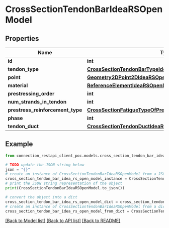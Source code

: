 # CrossSectionTendonBarIdeaRSOpenModel


## Properties

Name | Type | Description | Notes
------------ | ------------- | ------------- | -------------
**id** | **int** |  | [optional] 
**tendon_type** | [**CrossSectionTendonBarTypeIdeaRSOpenModel**](CrossSectionTendonBarTypeIdeaRSOpenModel.md) |  | [optional] 
**point** | [**Geometry2DPoint2DIdeaRSOpenModel**](Geometry2DPoint2DIdeaRSOpenModel.md) |  | [optional] 
**material** | [**ReferenceElementIdeaRSOpenModel**](ReferenceElementIdeaRSOpenModel.md) |  | [optional] 
**prestressing_order** | **int** |  | [optional] 
**num_strands_in_tendon** | **int** |  | [optional] 
**prestress_reinforcement_type** | [**CrossSectionFatigueTypeOfPrestressingSteelIdeaRSOpenModel**](CrossSectionFatigueTypeOfPrestressingSteelIdeaRSOpenModel.md) |  | [optional] 
**phase** | **int** |  | [optional] 
**tendon_duct** | [**CrossSectionTendonDuctIdeaRSOpenModel**](CrossSectionTendonDuctIdeaRSOpenModel.md) |  | [optional] 

## Example

```python
from connection_restapi_client_poc.models.cross_section_tendon_bar_idea_rs_open_model import CrossSectionTendonBarIdeaRSOpenModel

# TODO update the JSON string below
json = "{}"
# create an instance of CrossSectionTendonBarIdeaRSOpenModel from a JSON string
cross_section_tendon_bar_idea_rs_open_model_instance = CrossSectionTendonBarIdeaRSOpenModel.from_json(json)
# print the JSON string representation of the object
print(CrossSectionTendonBarIdeaRSOpenModel.to_json())

# convert the object into a dict
cross_section_tendon_bar_idea_rs_open_model_dict = cross_section_tendon_bar_idea_rs_open_model_instance.to_dict()
# create an instance of CrossSectionTendonBarIdeaRSOpenModel from a dict
cross_section_tendon_bar_idea_rs_open_model_from_dict = CrossSectionTendonBarIdeaRSOpenModel.from_dict(cross_section_tendon_bar_idea_rs_open_model_dict)
```
[[Back to Model list]](../README.md#documentation-for-models) [[Back to API list]](../README.md#documentation-for-api-endpoints) [[Back to README]](../README.md)


